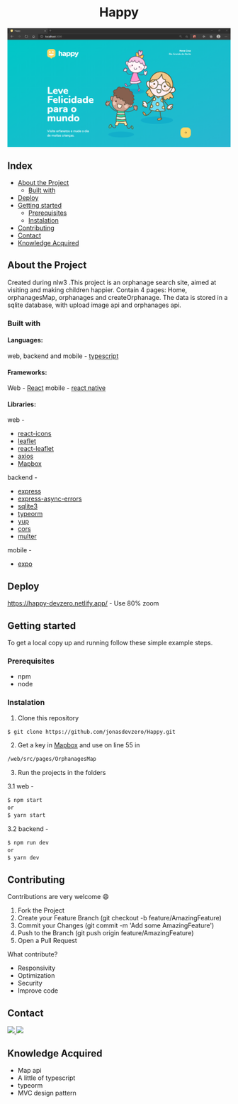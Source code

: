 <h1 align="center">Happy</h1>
<img src="https://github.com/jonasdevzero/Happy/blob/master/web/src/images/landingPage.PNG" align="center" alt="Happy - landing page" />

## Index

* [About the Project](#about-the-project)
  * [Built with](#build-with)
* [Deploy](#deploy)
* [Getting started](#getting-started)
  * [Prerequisites](#prerequisites)
  * [Instalation](#instalation)
* [Contributing](#contributing)
* [Contact](#contact)
* [Knowledge Acquired](#knowledge-acquired)

## About the Project

Created during nlw3 .This project is an orphanage search site, aimed at visiting and making children happier. Contain 4 pages: Home, orphanagesMap, orphanages and createOrphanage.
The data is stored in a sqlite database, with upload image api and orphanages api.

### Built with

#### Languages:

web, backend and mobile - [typescript](https://www.typescriptlang.org/)

#### Frameworks: 

Web - [React](https://reactjs.org/)
mobile - [react native](https://reactnative.dev/)

#### Libraries:
web -
- [react-icons](https://react-icons.github.io/react-icons/)
- [leaflet](https://leafletjs.com/)
- [react-leaflet](https://react-leaflet.js.org/)
- [axios](https://github.com/axios/axios)
- [Mapbox](https://mapbox.com)

backend - 
- [express](https://expressjs.com/)
- [express-async-errors](https://www.npmjs.com/package/express-async-errors)
- [sqlite3](https://www.sqlite.org/index.html)
- [typeorm](https://typeorm.io/#/)
- [yup](https://github.com/jquense/yup)
- [cors](https://www.npmjs.com/package/cors)
- [multer](https://www.npmjs.com/package/multer)

mobile - 
- [expo](https://expo.io/)


## Deploy
https://happy-devzero.netlify.app/ - Use 80% zoom

## Getting started
To get a local copy up and running follow these simple example steps.

### Prerequisites

* npm
* node

### Instalation

1. Clone this repository
```sh
$ git clone https://github.com/jonasdevzero/Happy.git
```
2. Get a key in <a href="https://mapbox.com" alt="mapbox link">Mapbox</a> and use on line 55 in
```sh
/web/src/pages/OrphanagesMap
```
3. Run the projects in the folders

3.1 web -
```sh
$ npm start 
or
$ yarn start
```
3.2 backend - 
```sh
$ npm run dev 
or
$ yarn dev
```

## Contributing
Contributions are very welcome :smile:

1. Fork the Project
2. Create your Feature Branch (git checkout -b feature/AmazingFeature)
3. Commit your Changes (git commit -m 'Add some AmazingFeature')
4. Push to the Branch (git push origin feature/AmazingFeature)
5. Open a Pull Request

What contribute?
- Responsivity
- Optimization
- Security
- Improve code

## Contact
<a target="_blank" href="https://www.linkedin.com/in/jonas-de-oliveira-0561961ab/">
 <img src="https://img.shields.io/badge/linkedin-%230077B5.svg?&style=for-the-badge&logo=linkedin&logoColor=white" />
</a>
<a target="_blank" href="mailto:jonasdevzero@gmail.com">
 <img src="https://img.shields.io/badge/gmail-D14836?&style=for-the-badge&logo=gmail&logoColor=white" />
</a>

## Knowledge Acquired

- Map api
- A little of typescript
- typeorm
- MVC design pattern
